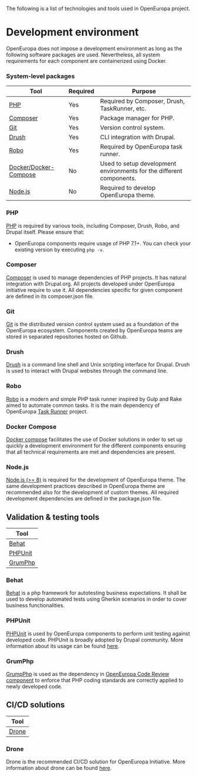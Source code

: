 The following is a list of technologies and tools used in OpenEuropa project.

# Development environment
OpenEuropa does not impose a development environment as long as the following software packages are used. Nevertheless, all system requirements for each component are containerized using Docker. 

### System-level packages

| Tool                          | Required | Purpose                                  |
|-------------------------------|----------|------------------------------------------|
| [PHP](#php) | Yes | Required by Composer, Drush, TaskRunner, etc. |
| [Composer](#composer) | Yes | Package manager for PHP. |
| [Git](#git) | Yes | Version control system. |
| [Drush](#drush) | Yes | CLI integration with Drupal. |
| [Robo](#robo) | Yes | Required by OpenEuropa task runner. |
| [Docker/Docker-Compose](#dockercompose) | No | Used to setup development environments for the different components. |
| [Node.js](#npm) | No | Required to develop OpenEuropa theme. |

### <a name="php">PHP</a>

[PHP](http://php.net/manual/en/install.php) is required by various tools, including Composer, Drush, Robo, and Drupal itself. Please ensure that:

* OpenEuropa components require usage of PHP 7.1+. You can check your existing version by executing `php -v`.

### <a name="composer">Composer</a>

[Composer](https://getcomposer.org/) is used to manage dependencies of PHP projects. It has natural integration with Drupal.org.
All projects developed under OpenEuropa initiative require to use it.
All dependencies specific for given component are defined in its composer.json file.

### <a name="git">Git</a>

[Git](https://git-scm.com/) is the distributed version control system used as a foundation of the OpenEuropa ecosystem. Components created by OpenEuropa teams are stored in separated repositories hosted on Github.

### <a name="drush">Drush</a>

[Drush](http://www.drush.org/en/master/) is a command line shell and Unix scripting interface for Drupal. Drush is used to interact with Drupal websites through the command line.

### <a name="robo">Robo</a>

[Robo](https://robo.li) is a modern and simple PHP task runner inspired by Gulp and Rake aimed to automate common tasks. It is the main dependency of OpenEuropa [Task Runner](https://github.com/openeuropa/task-runner) project.

### <a name="dockercompose">Docker Compose</a>

[Docker compose](https://docs.docker.com/compose) facilitates the use of Docker solutions in order to set up quickly a development environment for the different components ensuring that all technical requirements are met and dependencies are present.

### <a name="npm">Node.js</a>

[Node.js (>= 8)](https://nodejs.org/en) is required for the development of OpenEuropa theme. The same development practices described in OpenEuropa theme are recommended also for the development of custom themes.
All required development dependencies are defined in the package.json file.

## Validation & testing tools

| Tool                       |
|----------------------------|
| [Behat](#behat)            |
| [PHPUnit](#phpunit)        |
| [GrumPhp](#grumphp)        |

### <a name="behat">Behat</a>

[Behat](http://behat.org/) is a php framework for autotesting business expectations. It shall be used to develop automated tests using Gherkin scenarios in order to cover business functionalities.

### <a name="PHPUnit">PHPUnit</a>

[PHPUnit](https://phpunit.de/) is used by OpenEuropa components to perform unit testing against developed code. PHPUnit is broadly adopted by Drupal community. More information about its usage can be found [here](https://www.drupal.org/docs/8/phpunit).

### <a name="grumPhp">GrumPhp</a>

[GrumpPhp](https://github.com/phpro/grumphp) is used as the dependency in [OpenEuropa Code Review component](https://github.com/openeuropa/code-review) to enforce that PHP coding standards are correctly applied to newly developed code.

## CI/CD solutions

| Tool                       |
|----------------------------|
| [Drone](#drone)            |

### <a name="drone">Drone</a>
Drone is the recommended CI/CD solution for OpenEuropa Initiative. More information about drone can be found [here](docs/development/third-party/drone.md).
